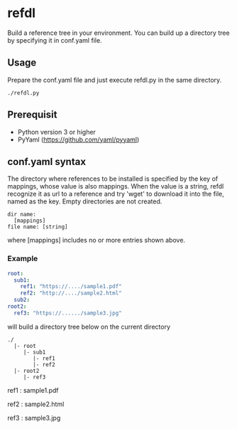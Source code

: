 # refdl

Build a reference tree in your environment. You can build up a directory tree by specifying it in conf.yaml file.

## Usage
Prepare the conf.yaml file and just execute refdl.py in the same directory.
```
./refdl.py
```

## Prerequisit
- Python version 3 or higher
- PyYaml (https://github.com/yaml/pyyaml)

## conf.yaml syntax
The directory where references to be installed is specified by the key of mappings, whose value is also mappings. When the value is a string, refdl recognize it as url to a reference and try 'wget' to download it into the file, named as the key. Empty directories are not created.

```
dir name:
  [mappings]
file name: [string]
```
where \[mappings\] includes no or more entries shown above.

### Example
```conf.yaml
root:
  sub1:
    ref1: "https://..../sample1.pdf"
    ref2: "http://..../sample2.html"
  sub2:
root2:
  ref3: "https://....../sample3.jpg"
```
will build a directory tree below on the current directory
```
./ 
  |- root
     |- sub1
        |- ref1
        |- ref2
  |- root2
     |- ref3
```
ref1 : sample1.pdf

ref2 : sample2.html

ref3 : sample3.jpg
